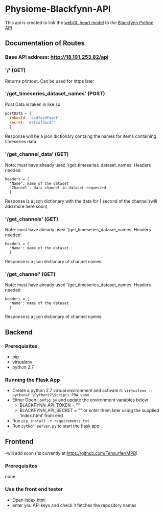 # Physiome-Blackfynn-API
This api is created to link the [webGL heart model](https://github.com/Tehsurfer/MPB) to the [Blackfynn Python API](https://github.com/Blackfynn/blackfynn-python)

## Documentation of Routes

### Base API address: http://18.191.253.82/api

### '/' (GET)
Returns printout. Can be used for https later

### '/get_timeseries_dataset_names' (POST)
Post Data is taken in like so:

```javascript
postData = { 
  tokenId: 'asdfasdfasdf',
  secret: 'dafsafdasdf'
  }
```
 
  
Response will be a json dictionary containg the names for items containing timeseries data

### '/get_channel_data' (GET)
Note: must have already used '/get_timeseries_dataset_names'
Headers needed:

```
headers = {
  'Name': name of the dataset
  'Channel': data channel in dataset requested
  }
```
  
Response is a json dictionary with the data for 1 second of the channel (will add more here soon)

### '/get_channels' (GET)
Note: must have already used '/get_timeseries_dataset_names'
Headers needed:

```
headers = {
  'Name': name of the dataset
  }
```
  
Response is a json dictionary of channel names

### '/get_channel' (GET)
Note: must have already used '/get_timeseries_dataset_names'
Headers needed:

```
headers = {
  'Name': name of the dataset
  }
```
  
Response is a json dictionary of channel names
  
## Backend

### Prerequisites
- pip
- virtualenv
- python 2.7

### Running the Flask App
- Create a python 2.7 virtual environment and activate it: `virtualenv --python=C:\Python27\Scripts PBA_venv`
- Either Open `Config.py` and update the environment variables below
  - BLACKFYNN_API_TOKEN = ""
  - BLACKFYNN_API_SECRET = ""
  or enter them later using the supplied 'index.html' front end
- Run `pip install -r requirements.txt`
- Run `python server.py` to start the flask app

## Frontend
-will add soon (its currently at https://github.com/Tehsurfer/MPB)

### Prerequisites
none

### Use the front end tester
- Open index.html
- enter you API keys and check it fetches the repository names


